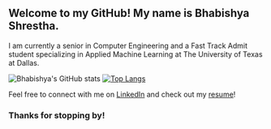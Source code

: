 ## Welcome to my GitHub! My name is Bhabishya Shrestha.

I am currently a senior in Computer Engineering and a Fast Track Admit student specializing in Applied Machine Learning at The University of Texas at Dallas.

![Bhabishya's GitHub stats](https://github-readme-stats.vercel.app/api?username=bhabishya-shrestha&show_icons=true&theme=dark&show=reviews,discussions_started,discussions_answered,prs_merged,prs_merged_percentage)  [![Top Langs](https://github-readme-stats.vercel.app/api/top-langs/?username=anuraghazra&layout=donut)](https://github.com/anuraghazra/github-readme-stats)

Feel free to connect with me on [LinkedIn](https://www.linkedin.com/in/shrestha-bhabishya/) and check out my [resume](https://www.linkedin.com/in/shrestha-bhabishya/details/featured/1635555956026/single-media-viewer/?profileId=ACoAADTuBEMB8XPGOdGrJHJKxsgnheNFTH0mxlA)!

### Thanks for stopping by!

